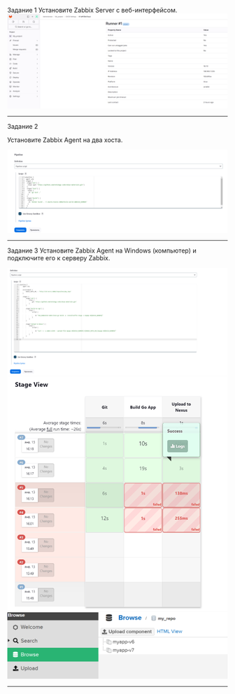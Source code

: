 Задание 1
Установите Zabbix Server с веб-интерфейсом.
![Image alt](https://github.com/sibrael/git/blob/92e802b249819e2998696e4c26df9220d7291846/gitlab%201.png)

---
Задание 2

Установите Zabbix Agent на два хоста.

![Image alt](https://github.com/sibrael/git/blob/d00b3d5156d41b7f59a8bf5acce3a9b5cb29405f/2.png)

---
Задание 3
Установите Zabbix Agent на Windows (компьютер) и подключите его к серверу Zabbix.

![Image alt](https://github.com/sibrael/git/blob/6b6e250a208a390c98b4a0d11a85c78280e6f698/4.1.png)
![Image alt](https://github.com/sibrael/git/blob/6b6e250a208a390c98b4a0d11a85c78280e6f698/4.2.png)
![Image alt](https://github.com/sibrael/git/blob/6b6e250a208a390c98b4a0d11a85c78280e6f698/4.3.png)

---
